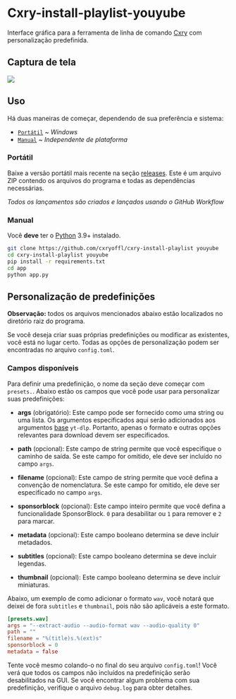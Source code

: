 # Cxry-install-playlist-youyube

Interface gráfica para a ferramenta de linha de comando [Cxry](https://github.com/cxryoffl/cxry-install-playlist) com personalização predefinida.

## Captura de tela

![](https://github.com/user-attachments/assets/8e758f07-3cdb-477c-91ab-0ee20c2443e8)

## Uso

Há duas maneiras de começar, dependendo de sua preferência e sistema:

* [`Portátil`](#portátil) ~ *Windows*
* [`Manual`](#manual) ~ *Independente de plataforma*

### Portátil

Baixe a versão portátil mais recente na seção [releases](https://github.com/cxryoffl/cxry-install-playlist/releases/latest).
Este é um arquivo ZIP contendo os arquivos do programa e todas as dependências necessárias.

*Todos os lançamentos são criados e lançados usando o GitHub Workflow*

### Manual

Você **deve** ter o [Python](https://www.python.org/downloads/) 3.9+ instalado.

```bash
git clone https://github.com/cxryoffl/cxry-install-playlist youyube
cd cxry-install-playlist youyube
pip install -r requirements.txt
cd app
python app.py
```

## Personalização de predefinições

**Observação:** todos os arquivos mencionados abaixo estão localizados no diretório raiz do programa.

Se você deseja criar suas próprias predefinições ou modificar as existentes, você está no lugar certo. Todas as opções de personalização podem ser encontradas no arquivo `config.toml`.

### Campos disponíveis

Para definir uma predefinição, o nome da seção deve começar com `presets.`. Abaixo estão os campos que você pode usar para personalizar suas predefinições:

- **args** (obrigatório): Este campo pode ser fornecido como uma string ou uma lista. Os argumentos especificados aqui serão adicionados aos argumentos [base](https://github.com/cxryoffl/cxry-install-playlist/blob/main/app/worker.py#L67) `yt-dlp`. Portanto, apenas o formato e outras opções relevantes para download devem ser especificados.

- **path** (opcional): Este campo de string permite que você especifique o caminho de saída. Se este campo for omitido, ele deve ser incluído no campo `args`.

- **filename** (opcional): Este campo de string permite que você defina a convenção de nomenclatura. Se este campo for omitido, ele deve ser especificado no campo `args`.

- **sponsorblock** (opcional): Este campo inteiro permite que você defina a funcionalidade SponsorBlock. `0` para desabilitar ou `1` para remover e `2` para marcar.

- **metadata** (opcional): Este campo booleano determina se deve incluir metadados.

- **subtitles** (opcional): Este campo booleano determina se deve incluir legendas.

- **thumbnail** (opcional): Este campo booleano determina se deve incluir miniaturas.

Abaixo, um exemplo de como adicionar o formato `wav`, você notará que deixei de fora `subtitles` e `thumbnail`, pois não são aplicáveis ​​a este formato.

```toml
[presets.wav]
args = "--extract-audio --audio-format wav --audio-quality 0"
path = ""
filename = "%(title)s.%(ext)s"
sponsorblock = 0
metadata = false
```

Tente você mesmo colando-o no final do seu arquivo `config.toml`! Você verá que todos os campos não incluídos na predefinição serão desabilitados na GUI. Se você encontrar algum problema com sua predefinição, verifique o arquivo `debug.log` para obter detalhes.